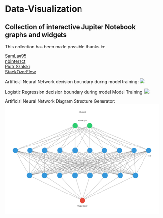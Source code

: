# Data-Visualization
## Collection of interactive Jupiter Notebook graphs and widgets <br>

This collection has been made possible thanks to: <br>

[SamLau95](https://github.com/SamLau95/nbinteract/tree/master/notebooks) <br>
[nbinteract](https://www.nbinteract.com/tutorial/tutorial_publishing.html) <br>
[Piotr Skalski](https://towardsdatascience.com/lets-code-a-neural-network-in-plain-numpy-ae7e74410795) <br>
[StackOverFlow](https://stackoverflow.com/questions/29888233/how-to-visualize-a-neural-network) <br>

Artificial Neural Network decision boundary during model training:
![](./Machine-Learning-GIFs/binary_classification_vizualizations/ANN/Keras_gif.gif)

Logistic Regression decision boundary during model Model Training:
![](./Machine-Learning-GIFs/binary_classification_vizualizations/Logistic_Regression/Logistic_gif.gif)

Artificial Neural Network Diagram Structure Generator:
![](./Machine-Learning-GIFs/ann.png)
